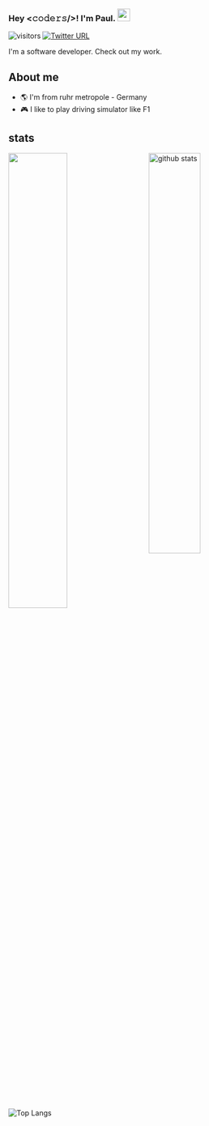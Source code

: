 ### Hey <𝚌𝚘𝚍𝚎𝚛𝚜/>! I'm Paul. <img src="https://github.com/souvikguria98/souvikguria98/blob/master/Hi.gif" width="25">

![visitors](https://visitor-badge.glitch.me/badge?page_id=paulkazusek)
[![Twitter URL](https://img.shields.io/twitter/url?color=%231DA1F2&label=follow&logo=twitter&logoColor=%231DA1F2&style=flat-square)](https://twitter.com/paulkazusek)


I'm a software developer. Check out my work.

<!--
- 👋 Hi, I’m @paulkazusek
- 👀 I’m interested in ...
- 🌱 I’m currently learning modern C++
- 💞️ I’m looking to collaborate on ...
- 📫 How to reach me ...
-->

## About me 

- :earth_americas: I'm from ruhr metropole - Germany
- :video_game: I like to play driving simulator like F1

## stats

<img src="https://github-readme-stats.vercel.app/api?username=paulkazusek&show_icons=true&theme=gotham" alt="github stats" width="45%" align="right" />

<img src="https://github-readme-streak-stats.herokuapp.com?user=paulkazusek&theme=dark" width="48%" />

![Top Langs](https://github-readme-stats.vercel.app/api/top-langs?username=paulkazusek&layout=compact)

